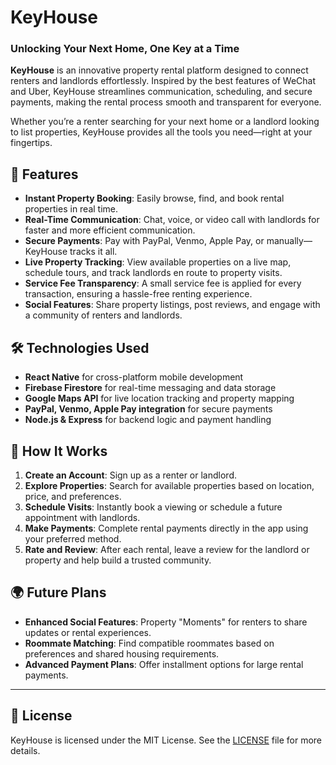 # KeyHouse

### Unlocking Your Next Home, One Key at a Time

**KeyHouse** is an innovative property rental platform designed to connect renters and landlords effortlessly. Inspired by the best features of WeChat and Uber, KeyHouse streamlines communication, scheduling, and secure payments, making the rental process smooth and transparent for everyone.

Whether you’re a renter searching for your next home or a landlord looking to list properties, KeyHouse provides all the tools you need—right at your fingertips.

## 🚀 Features

- **Instant Property Booking**: Easily browse, find, and book rental properties in real time.
- **Real-Time Communication**: Chat, voice, or video call with landlords for faster and more efficient communication.
- **Secure Payments**: Pay with PayPal, Venmo, Apple Pay, or manually—KeyHouse tracks it all.
- **Live Property Tracking**: View available properties on a live map, schedule tours, and track landlords en route to property visits.
- **Service Fee Transparency**: A small service fee is applied for every transaction, ensuring a hassle-free renting experience.
- **Social Features**: Share property listings, post reviews, and engage with a community of renters and landlords.

## 🛠️ Technologies Used

- **React Native** for cross-platform mobile development
- **Firebase Firestore** for real-time messaging and data storage
- **Google Maps API** for live location tracking and property mapping
- **PayPal, Venmo, Apple Pay integration** for secure payments
- **Node.js & Express** for backend logic and payment handling

## 🔑 How It Works

1. **Create an Account**: Sign up as a renter or landlord.
2. **Explore Properties**: Search for available properties based on location, price, and preferences.
3. **Schedule Visits**: Instantly book a viewing or schedule a future appointment with landlords.
4. **Make Payments**: Complete rental payments directly in the app using your preferred method.
5. **Rate and Review**: After each rental, leave a review for the landlord or property and help build a trusted community.

## 🌍 Future Plans

- **Enhanced Social Features**: Property "Moments" for renters to share updates or rental experiences.
- **Roommate Matching**: Find compatible roommates based on preferences and shared housing requirements.
- **Advanced Payment Plans**: Offer installment options for large rental payments.
---

## 📄 License

KeyHouse is licensed under the MIT License. See the [LICENSE](./LICENSE) file for more details.
